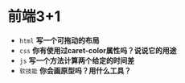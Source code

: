 # 前端3+1
- `html` **写一个可拖动的布局**
- `css` **你有使用过caret-color属性吗？说说它的用途**
- `js` **写一个方法计算两个给定的时间差**
- `软技能` **你会画原型吗？用什么工具？**

